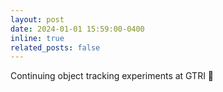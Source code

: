 ```yaml
---
layout: post
date: 2024-01-01 15:59:00-0400
inline: true
related_posts: false
---
```


Continuing object tracking experiments at GTRI 🤖